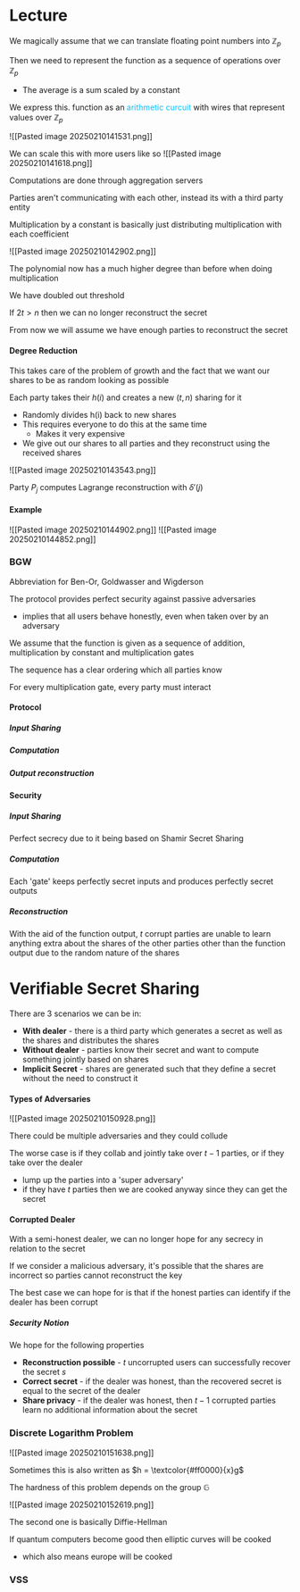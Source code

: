 # Lecture

We magically assume that we can translate floating point numbers into $\mathbb{Z}_p$

Then we need to represent the function as a sequence of operations over $\mathbb{Z}_p$
- The average is a sum scaled by a constant

We express this. function as an <span style="color:#00bfff">arithmetic curcuit</span> with wires that represent values over $\mathbb{Z}_p$

![[Pasted image 20250210141531.png]]

We can scale this with more users like so
![[Pasted image 20250210141618.png]]

Computations are done through aggregation servers

Parties aren't communicating with each other, instead its with a third party entity

Multiplication by a constant is basically just distributing multiplication with each coefficient

![[Pasted image 20250210142902.png]]

The polynomial now has a much higher degree than before when doing multiplication

We have doubled out threshold

If $2t > n$ then we can no longer reconstruct the secret

From now we will assume we have enough parties to reconstruct the secret

#### Degree Reduction
This takes care of the problem of growth and the fact that we want our shares to be as random looking as possible

Each party takes their $h(i)$ and creates a new $(t, n)$ sharing for it
- Randomly divides h(i) back to new shares
- This requires everyone to do this at the same time
	- Makes it very expensive
- We give out our shares to all parties and they reconstruct using the received shares

![[Pasted image 20250210143543.png]]

Party $P_j$ computes Lagrange reconstruction with $\delta'(j)$

#### Example
![[Pasted image 20250210144902.png]]
![[Pasted image 20250210144852.png]]

### BGW
Abbreviation for Ben-Or, Goldwasser and Wigderson

The protocol provides perfect security against passive adversaries
- implies that all users behave honestly, even when taken over by an adversary

We assume that the function is given as a sequence of addition, multiplication by constant and multiplication gates

The sequence has a clear ordering which all parties know

For every multiplication gate, every party must interact

#### Protocol
##### Input Sharing
##### Computation
##### Output reconstruction

#### Security
##### Input Sharing
Perfect secrecy due to it being based on Shamir Secret Sharing
##### Computation
Each 'gate' keeps perfectly secret inputs and produces perfectly secret outputs
##### Reconstruction
With the aid of the function output, $t$ corrupt parties are unable to learn anything extra about the shares of the other parties other than the function output due to the random nature of the shares

# Verifiable Secret Sharing
There are 3 scenarios we can be in:
- **With dealer** - there is a third party which generates a secret as well as the shares and distributes the shares
- **Without dealer** - parties know their secret and want to compute something jointly based on shares
- **Implicit Secret** - shares are generated such that they define a secret without the need to construct it

#### Types of Adversaries
![[Pasted image 20250210150928.png]]

There could be multiple adversaries and they could collude

The worse case is if they collab and jointly take over $t - 1$ parties, or if they take over the dealer
- lump up the parties into a 'super adversary'
- if they have $t$ parties then we are cooked anyway since they can get the secret

#### Corrupted Dealer
With a semi-honest dealer, we can no longer hope for any secrecy in relation to the secret

If we consider a malicious adversary, it's possible that the shares are incorrect so parties cannot reconstruct the key

The best case we can hope for is that if the honest parties can identify if the dealer has been corrupt

##### Security Notion
We hope for the following properties
- **Reconstruction possible** - $t$ uncorrupted users can successfully recover the secret $s$
- **Correct secret** - if the dealer was honest, than the recovered secret is equal to the secret of the dealer
- **Share privacy** - if the dealer was honest, then $t-1$ corrupted parties learn no additional information about the secret

### Discrete Logarithm Problem
![[Pasted image 20250210151638.png]]

Sometimes this is also written as $h = \textcolor{#ff0000}{x}g$

The hardness of this problem depends on the group $\mathbb{G}$

![[Pasted image 20250210152619.png]]

The second one is basically Diffie-Hellman

If quantum computers become good then elliptic curves will be cooked
- which also means europe will be cooked

### VSS

